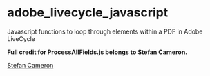 # adobe_livecycle_javascript
Javascript functions to loop through elements within a PDF in Adobe LiveCycle

**Full credit for ProcessAllFields.js belongs to Stefan Cameron.**

[Stefan Cameron](http://forms.stefcameron.com/2006/06/26/process-all-fields/)



